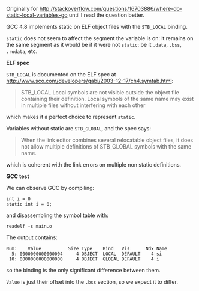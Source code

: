 Originally for <http://stackoverflow.com/questions/16703886/where-do-static-local-variables-go> until I read the question better.

GCC 4.8 implements static on ELF object files with the `STB_LOCAL` binding.

`static` does not seem to affect the segment the variable is on: it remains on the same segment as it would be if it were not `static`: be it `.data`, `.bss`, `.rodata`, etc.

**ELF spec**

`STB_LOCAL` is documented on the ELF spec at http://www.sco.com/developers/gabi/2003-12-17/ch4.symtab.html:

> STB_LOCAL Local symbols are not visible outside the object file containing their definition. Local symbols of the same name may exist in multiple files without interfering with each other

which makes it a perfect choice to represent `static`.

Variables without static are `STB_GLOBAL`, and the spec says:

> When the link editor combines several relocatable object files, it does not allow multiple definitions of STB_GLOBAL symbols with the same name. 

which is coherent with the link errors on multiple non static definitions.

**GCC test**

We can observe GCC by compiling:

    int i = 0
    static int i = 0;

and disassembling the symbol table with:

    readelf -s main.o

The output contains:

    Num:    Value          Size Type    Bind   Vis      Ndx Name
      5: 0000000000000004     4 OBJECT  LOCAL  DEFAULT    4 si
     10: 0000000000000000     4 OBJECT  GLOBAL DEFAULT    4 i

so the binding is the only significant difference between them.

`Value` is just their offset into the `.bss` section, so we expect it to differ.
